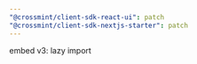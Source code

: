 ```yaml
---
"@crossmint/client-sdk-react-ui": patch
"@crossmint/client-sdk-nextjs-starter": patch
---
```


embed v3: lazy import
